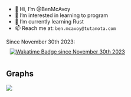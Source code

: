 - 👋 Hi, I’m @BenMcAvoy
- 👀 I’m interested in learning to program
- 🌱 I’m currently learning Rust
- 📫 Reach me at: `ben.mcavoy@tutanota.com`

Since November 30th 2023:\
<a href="https://wakatime.com/@018c21b1-4778-4fc3-9702-6ad56350371c">
  <img src="https://wakatime.com/badge/user/018c21b1-4778-4fc3-9702-6ad56350371c.svg?style=for-the-badge" alt="Wakatime Badge since November 30th 2023" style="padding: 10px;">
</a>

## Graphs
<a href="https://wakatime.com"><img src="https://wakatime.com/share/@BenMcAvoy/070bbac3-3fa5-4e76-91f6-a202aa792fe0.png" /></a>
